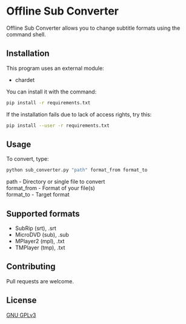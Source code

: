 # Offline Sub Converter

Offline Sub Converter allows you to change subtitle formats using the command shell.

## Installation

This program uses an external module:
- chardet

You can install it with the command:

```bash
pip install -r requirements.txt
```

If the installation fails due to lack of access rights, try this:

```bash
pip install --user -r requirements.txt
```

## Usage

To convert, type:

```bash
python sub_converter.py "path" format_from format_to
```

path 		- Directory or single file to convert\
format_from - Format of your file(s)\
format_to 	- Target format

## Supported formats

- SubRip (srt), .srt
- MicroDVD (sub), .sub
- MPlayer2 (mpl), .txt
- TMPlayer (tmp), .txt

## Contributing

Pull requests are welcome.

## License

[GNU GPLv3](https://choosealicense.com/licenses/gpl-3.0/)